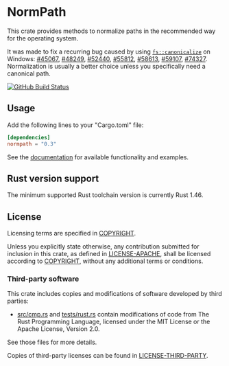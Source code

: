 # NormPath

This crate provides methods to normalize paths in the recommended way for the
operating system.

It was made to fix a recurring bug caused by using [`fs::canonicalize`] on
Windows: [#45067], [#48249], [#52440], [#55812], [#58613], [#59107], [#74327].
Normalization is usually a better choice unless you specifically need a
canonical path.

[![GitHub Build Status](https://github.com/dylni/normpath/workflows/build/badge.svg?branch=master)](https://github.com/dylni/normpath/actions?query=branch%3Amaster)

## Usage

Add the following lines to your "Cargo.toml" file:

```toml
[dependencies]
normpath = "0.3"
```

See the [documentation] for available functionality and examples.

## Rust version support

The minimum supported Rust toolchain version is currently Rust 1.46.

## License

Licensing terms are specified in [COPYRIGHT].

Unless you explicitly state otherwise, any contribution submitted for inclusion
in this crate, as defined in [LICENSE-APACHE], shall be licensed according to
[COPYRIGHT], without any additional terms or conditions.

### Third-party software

This crate includes copies and modifications of software developed by third
parties:

- [src/cmp.rs] and [tests/rust.rs] contain modifications of code from The Rust
  Programming Language, licensed under the MIT License or the Apache License,
  Version 2.0.

See those files for more details.

Copies of third-party licenses can be found in [LICENSE-THIRD-PARTY].

[#45067]: https://github.com/rust-lang/rust/issues/45067
[#48249]: https://github.com/rust-lang/rust/issues/48249
[#52440]: https://github.com/rust-lang/rust/issues/52440
[#55812]: https://github.com/rust-lang/rust/issues/55812
[#58613]: https://github.com/rust-lang/rust/issues/58613
[#59107]: https://github.com/rust-lang/rust/issues/59107
[#74327]: https://github.com/rust-lang/rust/issues/74327
[COPYRIGHT]: https://github.com/dylni/normpath/blob/master/COPYRIGHT
[documentation]: https://docs.rs/normpath
[`fs::canonicalize`]: https://doc.rust-lang.org/std/fs/fn.canonicalize.html
[LICENSE-APACHE]: https://github.com/dylni/normpath/blob/master/LICENSE-APACHE
[LICENSE-THIRD-PARTY]: https://github.com/dylni/normpath/blob/master/LICENSE-THIRD-PARTY
[src/cmp.rs]: https://github.com/dylni/normpath/blob/master/src/cmp.rs
[tests/rust.rs]: https://github.com/dylni/normpath/blob/master/tests/rust.rs
